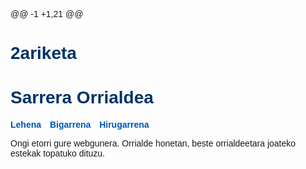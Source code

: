 @@ -1 +1,21 @@
# 2ariketa
<!DOCTYPE html>
<html lang="eu">
<head>
    <meta charset="UTF-8">
    <title>Sarrera</title>
    <style>
        body { font-family: Arial, sans-serif; }
        h1 { color: #003366; }
        nav a { margin-right: 10px; font-weight: bold; text-decoration: none; color: #0056b3; }
    </style>
</head>
<body>
    <h1>Sarrera Orrialdea</h1>
    <nav>
        <a href="lehena.html">Lehena</a>
        <a href="bigarrena.html">Bigarrena</a>
        <a href="hirugarrena.html">Hirugarrena</a>
    </nav>
    <p>Ongi etorri gure webgunera. Orrialde honetan, beste orrialdeetara joateko estekak topatuko dituzu.</p>
</body>
</html>
